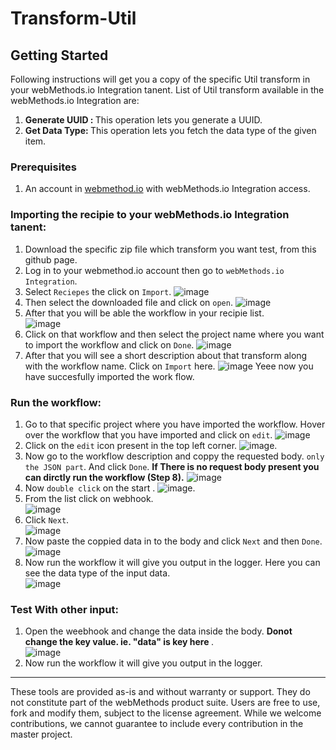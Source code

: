# Transform-Util
## Getting Started
Following instructions will get you a copy of the specific Util transform in your webMethods.io Integration tanent.
List of Util transform available in the webMethods.io Integration are:
1. <b> Generate UUID : </b>This operation lets you generate a UUID.
2. <b> Get Data Type: </b>This operation lets you fetch the data type of the given item.

### Prerequisites
1. An account in [webmethod.io](https://www.softwareag.cloud/site/product/webmethods-io-integration.html) with webMethods.io Integration access.

### Importing the recipie to your webMethods.io Integration tanent:
1. Download the specific zip file which transform you want test, from this github page.
2. Log in to your webmethod.io account then go to `webMethods.io Integration`.
3. Select `Reciepes` the click on `Import`.
![image](https://user-images.githubusercontent.com/60179170/88805095-5d798500-d1cc-11ea-97de-dec146247ecc.png)
4. Then select the downloaded file and click on `open`.
![image](https://user-images.githubusercontent.com/60179170/88959896-5895fd80-d2c0-11ea-97f7-e571b1b32174.png)
5. After that you will be able the workflow in your recipie list.<br/>
![image](https://user-images.githubusercontent.com/60179170/88959966-6f3c5480-d2c0-11ea-901c-dd374b132b98.png)
6. Click on that workflow and then select the project name where you want to import the workflow and click on `Done`.
![image](https://user-images.githubusercontent.com/60179170/88805882-5737d880-d1cd-11ea-8414-17324e86dcd6.png)
7. After that you will see a short description about that transform along with the workflow name. Click on `Import` here.
![image](https://user-images.githubusercontent.com/60179170/88960033-867b4200-d2c0-11ea-90f8-22865b41b2b9.png)
Yeee now you have succesfully imported the work flow.

### Run the workflow:
1. Go to that specific project where you have imported the workflow. Hover over the workflow that you have imported and click on `edit`.
![image](https://user-images.githubusercontent.com/60179170/88960106-a90d5b00-d2c0-11ea-9bfe-2ff078cfbe7c.png)
2. Click on the `edit` icon present in the top left corner.
![image](https://user-images.githubusercontent.com/60179170/88808530-a29fb600-d1d0-11ea-90e1-d4efeebfe853.png).
3. Now go to the workflow description and coppy the requested body. `only the JSON part`. And click `Done`. <b> If There is no request body present you can dirctly run the workflow (Step 8).</b>
![image](https://user-images.githubusercontent.com/60179170/88960202-c9d5b080-d2c0-11ea-9431-6c9c3a80e7d7.png)
4. Now `double click` on the start .
![image](https://user-images.githubusercontent.com/60179170/88809305-9700bf00-d1d1-11ea-91a2-235dfaf46578.png).
5. From the list click on webhook.<br/>
![image](https://user-images.githubusercontent.com/60179170/88810663-49855180-d1d3-11ea-914e-09f501278c2f.png)
6. Click `Next`.<br/>
![image](https://user-images.githubusercontent.com/60179170/88910377-05995780-d27a-11ea-99cc-b472dac0f0ef.png)
7. Now paste the coppied data in to the body and click `Next` and then `Done`.
![image](https://user-images.githubusercontent.com/60179170/88960286-eb369c80-d2c0-11ea-9b78-e0488bf25ada.png)
8. Now run the workflow it will give you output in the logger. Here you can see the data type of the input data.<br/>
![image](https://user-images.githubusercontent.com/60179170/88960372-06a1a780-d2c1-11ea-939a-75e3b69ef04c.png)

### Test With other input:
1. Open the weebhook and change the data inside the body. <b> Donot change the key value. ie. "data" is key here  </b>.<br/>
![image](https://user-images.githubusercontent.com/60179170/88960490-36e94600-d2c1-11ea-8988-8aa2a67f8c54.png)
2.  Now run the workflow it will give you output in the logger. 

--------
These tools are provided as-is and without warranty or support. They do not constitute part of the webMethods product suite. Users are free to use, fork and modify them, subject to the license agreement. While we welcome contributions, we cannot guarantee to include every contribution in the master project.
